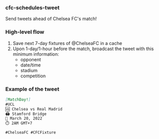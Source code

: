 ### cfc-schedules-tweet

Send tweets ahead of Chelsea FC's match!

### High-level flow
1. Save next 7-day fixtures of @ChelseaFC in a cache
2. Upon 1-day/1-hour before the match, broadcast the tweet with this minimum information:
    - opponent
    - date/time
    - stadium
    - competition

### Example of the tweet
```Markdown
[MatchDay!]
#UCL 
🆚 Chelsea vs Real Madrid
🏟️ Stamford Bridge
📅 March 20, 2022
⏱️ 2AM GMT+7

#ChelseaFC #CFCFixture
```
